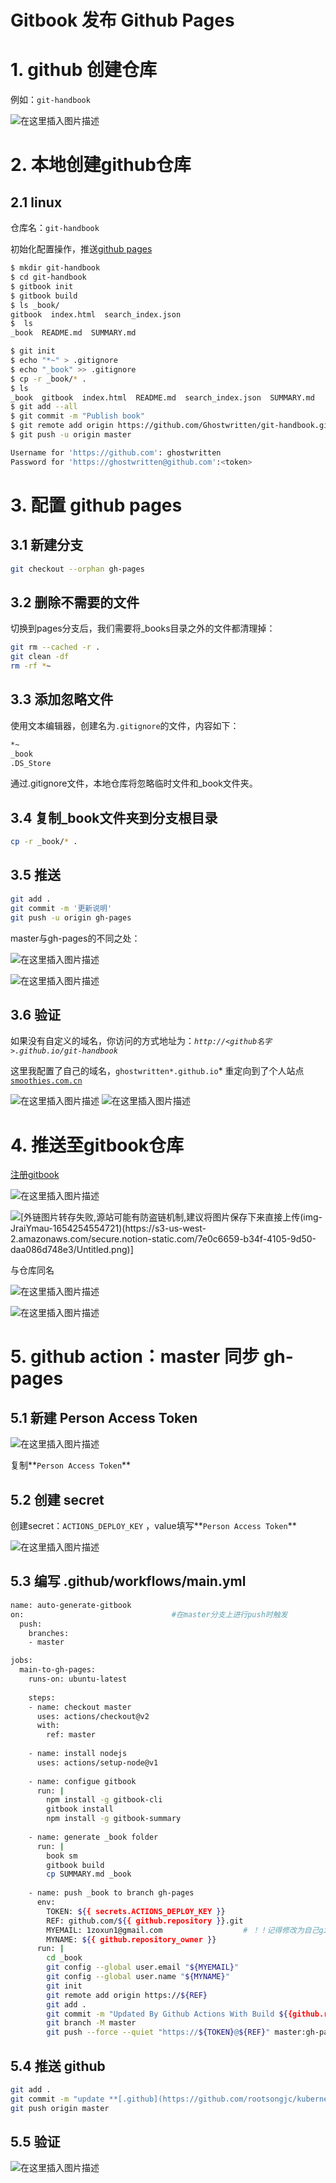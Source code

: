 # Gitbook 发布 Github Pages

# 1. github 创建仓库

例如：`git-handbook`

![在这里插入图片描述](https://img-blog.csdnimg.cn/67bc98ea3dc940f4b64f8eaafc18c7ce.png)


# 2. 本地创建github仓库

## 2.1 linux

仓库名：`git-handbook`

初始化配置操作，推送[github pages](https://pages.github.com/)

```bash
$ mkdir git-handbook
$ cd git-handbook
$ gitbook init
$ gitbook build
$ ls _book/
gitbook  index.html  search_index.json
$  ls
_book  README.md  SUMMARY.md

$ git init
$ echo "*~" > .gitignore
$ echo "_book" >> .gitignore
$ cp -r _book/* .
$ ls
_book  gitbook  index.html  README.md  search_index.json  SUMMARY.md
$ git add --all
$ git commit -m "Publish book"
$ git remote add origin https://github.com/Ghostwritten/git-handbook.git
$ git push -u origin master

Username for 'https://github.com': ghostwritten
Password for 'https://ghostwritten@github.com':<token>
```

# 3. 配置 github pages

## 3.1 新建分支

```bash
git checkout --orphan gh-pages
```

## 3.2 删除不需要的文件

切换到pages分支后，我们需要将_books目录之外的文件都清理掉：

```bash
git rm --cached -r .
git clean -df
rm -rf *~
```

## 3.3 添加忽略文件

使用文本编辑器，创建名为`.gitignore`的文件，内容如下：

```bash
*~
_book
.DS_Store
```

通过.gitignore文件，本地仓库将忽略临时文件和_book文件夹。

## 3.4 复制_book文件夹到分支根目录

```bash
cp -r _book/* .
```

## 3.5 推送

```bash
git add .
git commit -m '更新说明'
git push -u origin gh-pages
```

master与gh-pages的不同之处：

![在这里插入图片描述](https://img-blog.csdnimg.cn/b5cfa68279de48cc88cab77ed5f47da1.png)

![在这里插入图片描述](https://img-blog.csdnimg.cn/a2a16b88fea5461190b16e7cc95e3730.png)


## 3.6 验证

如果没有自定义的域名，你访问的方式地址为：*`http://<github名字>.github.io/git-handbook`*

这里我配置了自己的域名，`ghostwritten*.github.io`* 重定向到了个人站点 [`smoothies.com.cn`](http://smoothies.com.cn/)

![在这里插入图片描述](https://img-blog.csdnimg.cn/c48994a89acd420e88016ac22b3c08fb.png)
![在这里插入图片描述](https://img-blog.csdnimg.cn/d38333e29c5246268c0ca62f46549df4.png)


# 4. 推送至gitbook仓库

[注册gitbook](https://www.gitbook.com/)

![在这里插入图片描述](https://img-blog.csdnimg.cn/3d0b909a5e5b451eb23223b10d84447f.png)


![\[外链图片转存失败,源站可能有防盗链机制,建议将图片保存下来直接上传(img-JraiYmau-1654254554721)(https://s3-us-west-2.amazonaws.com/secure.notion-static.com/7e0c6659-b34f-4105-9d50-daa086d748e3/Untitled.png)\]](https://img-blog.csdnimg.cn/acfbc7f2cad94300946a289bdfadfada.png)


与仓库同名

![在这里插入图片描述](https://img-blog.csdnimg.cn/ca57276b4ce74ba5a80a0b9fe8957067.png)

![在这里插入图片描述](https://img-blog.csdnimg.cn/a1ac11d91cd94300a7b4c4b5c2c1723a.png)


# 5. github action：master 同步 gh-pages

## 5.1 新建 Person Access Token
![在这里插入图片描述](https://img-blog.csdnimg.cn/0c60d11c17fd47fbbfef45f75c6927cc.png)


复制**`Person Access Token`**

## 5.2 创建 secret

创建secret：`ACTIONS_DEPLOY_KEY` ，value填写**`Person Access Token`**

![在这里插入图片描述](https://img-blog.csdnimg.cn/c3db9b903ab24ee58c53750eeaccef95.png)


## 5.3 编写 .github/workflows/main.yml 

```bash
name: auto-generate-gitbook
on:                                 #在master分支上进行push时触发  
  push:
    branches:
    - master

jobs:
  main-to-gh-pages:
    runs-on: ubuntu-latest
        
    steps:                          
    - name: checkout master
      uses: actions/checkout@v2
      with:
        ref: master
            
    - name: install nodejs
      uses: actions/setup-node@v1
      
    - name: configue gitbook
      run: |
        npm install -g gitbook-cli          
        gitbook install
        npm install -g gitbook-summary
                
    - name: generate _book folder
      run: |
        book sm
        gitbook build
        cp SUMMARY.md _book
                
    - name: push _book to branch gh-pages 
      env:
        TOKEN: ${{ secrets.ACTIONS_DEPLOY_KEY }}
        REF: github.com/${{ github.repository }}.git
        MYEMAIL: 1zoxun1@gmail.com                  # ！！记得修改为自己github设置的邮箱
        MYNAME: ${{ github.repository_owner }}          
      run: |
        cd _book
        git config --global user.email "${MYEMAIL}"
        git config --global user.name "${MYNAME}"
        git init
        git remote add origin https://${REF}
        git add . 
        git commit -m "Updated By Github Actions With Build ${{github.run_number}} of ${{github.workflow}} For Github Pages"
        git branch -M master
        git push --force --quiet "https://${TOKEN}@${REF}" master:gh-pages
```

## 5.4 推送 github

```bash
git add .
git commit -m "update **[.github](https://github.com/rootsongjc/kubernetes-handbook/tree/master/.github)/[workflows](https://github.com/rootsongjc/kubernetes-handbook/tree/master/.github/workflows)/main.yml**"
git push origin master
```

## 5.5 验证
![在这里插入图片描述](https://img-blog.csdnimg.cn/61449c51451d4d5abe8b8646fa2d658f.png)
